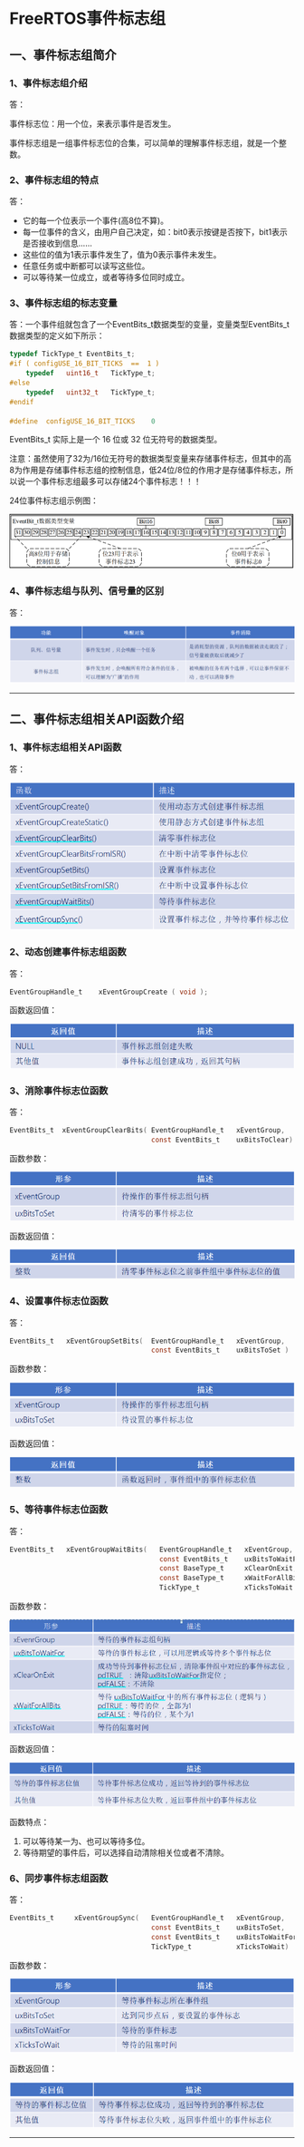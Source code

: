 # FreeRTOS事件标志组



## 一、事件标志组简介

### 1、事件标志组介绍

答：

事件标志位：用一个位，来表示事件是否发生。

事件标志组是一组事件标志位的合集，可以简单的理解事件标志组，就是一个整数。



### 2、事件标志组的特点

答：

- 它的每一个位表示一个事件(高8位不算)。
- 每一位事件的含义，由用户自己决定，如：bit0表示按键是否按下，bit1表示是否接收到信息......
- 这些位的值为1表示事件发生了，值为0表示事件未发生。
- 任意任务或中断都可以读写这些位。
- 可以等待某一位成立，或者等待多位同时成立。



### 3、事件标志组的标志变量

答：一个事件组就包含了一个EventBits_t数据类型的变量，变量类型EventBits_t数据类型的定义如下所示：

```C
typedef TickType_t EventBits_t;
#if ( configUSE_16_BIT_TICKS  ==  1 )
	typedef   uint16_t   TickType_t;
#else
	typedef   uint32_t   TickType_t;
#endif

#define  configUSE_16_BIT_TICKS    0 
```

EventBits_t 实际上是一个 16 位或 32 位无符号的数据类型。

注意：虽然使用了32为/16位无符号的数据类型变量来存储事件标志，但其中的高8为作用是存储事件标志组的控制信息，低24位/8位的作用才是存储事件标志，所以说一个事件标志组最多可以存储24个事件标志！！！

24位事件标志组示例图：

![](笔记图片/24位事件标志组示例图.png)



### 4、事件标志组与队列、信号量的区别

答：

<img src="笔记图片/事件标志组与队列-信号量区别.png" style="zoom: 64%;" />

------



## 二、事件标志组相关API函数介绍

### 1、事件标志组相关API函数

答：

![](笔记图片/事件标志组相关函数.png)



### 2、动态创建事件标志组函数

答：

```C
EventGroupHandle_t    xEventGroupCreate ( void ); 
```

函数返回值：

![](笔记图片/动态创建事件标志组.png)



### 3、消除事件标志位函数

答：

```C
EventBits_t  xEventGroupClearBits( EventGroupHandle_t   xEventGroup,
                                   const EventBits_t    uxBitsToClear) 
```

函数参数：

![](笔记图片/清除事件标志位函数参数.png)

函数返回值：

![](笔记图片/清除事件标志位函数返回值.png)



### 4、设置事件标志位函数

答：

```C
EventBits_t   xEventGroupSetBits(  EventGroupHandle_t   xEventGroup,
                                   const EventBits_t    uxBitsToSet ) 
```

函数参数：

![](笔记图片/设置事件标志位函数参数.png)

函数返回值：

![](笔记图片/设置事件标志位函数返回值.png)



### 5、等待事件标志位函数

答：

```C
EventBits_t   xEventGroupWaitBits(   EventGroupHandle_t   xEventGroup,
                                     const EventBits_t    uxBitsToWaitFor,
                                     const BaseType_t     xClearOnExit,
                                     const BaseType_t     xWaitForAllBits,
                                     TickType_t           xTicksToWait  )
```

函数参数：

![](笔记图片/等待事件标志位函数参数.png)

函数返回值：

![](笔记图片/等待事件标志位函数返回值.png)

函数特点：

1. 可以等待某一为、也可以等待多位。
2. 等待期望的事件后，可以选择自动清除相关位或者不清除。



### 6、同步事件标志组函数

答：

```C
EventBits_t     xEventGroupSync(   EventGroupHandle_t   xEventGroup,
                                   const EventBits_t    uxBitsToSet,
                                   const EventBits_t    uxBitsToWaitFor,
                                   TickType_t           xTicksToWait) 
```

函数参数：

![](笔记图片/同步事件标志组函数参数.png)

函数返回值：

![](笔记图片/同步事件标志组函数返回值.png)

------

